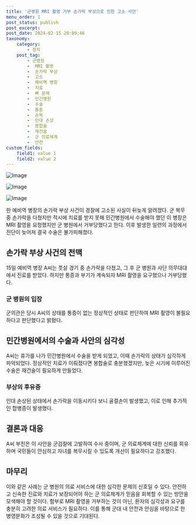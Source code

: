 ```yaml
---
title: '군병원 MRI 촬영 거부 손가락 부상으로 인한 고소 사안'
menu_order: 1
post_status: publish
post_excerpt: 
post_date: 2024-02-15 20:09:46
taxonomy:
    category:
        - 정치
    post_tag:
        - 군병원
        -  MRI 촬영
        -  손가락 부상
        -  고소
        -  예비역 병장
        -  치료
        -  뼈 문제
        -  민간병원
        -  수술
        -  통증
        -  손목
        -  인대 손상
        -  봉합술
        -  재건술
        -  군 의료체계
        -  안전
custom_fields:
    field1: value 1
    field2: value 2
---
```


![Image](https://imgnews.pstatic.net/image/001/2024/02/15/AKR20240214134300504_01_i_P4_20240215050106620.jpg?type=w647)

![Image](https://imgnews.pstatic.net/image/001/2024/02/15/AKR20240214134300504_02_i_P4_20240215050106623.jpg?type=w647)

![Image](https://imgnews.pstatic.net/image/001/2024/02/15/AKR20240214134300504_03_i_P4_20240215050106625.jpg?type=w647)

한 예비역 병장의 손가락 부상 사건이 경찰에 고소된 사실이 뒤늦게 알려졌다. 군 복무 중 손가락을 다쳤지만 적시에 치료를 받지 못해 민간병원에서 수술해야 했던 이 병장은 MRI 촬영을 요청했지만 군 병원에서 거부당했다고 한다. 이후 발생한 일련의 과정에서 진단이 늦어져 결국 수술은 불가피해졌다.
## 손가락 부상 사건의 전맥
15일 예비역 병장 A씨는 풋살 경기 중 손가락을 다쳤고, 그 후 군 병원과 사단 의무대대에서 진료를 받았다. 하지만 통증과 부기가 계속되자 MRI 촬영을 요구했으나 거부당했다.
### 군 병원의 입장
군의관은 당시 A씨의 상태를 통증이 없는 정상적인 상태로 판단하여 MRI 촬영이 불필요하다고 판단했다고 밝혔다.
## 민간병원에서의 수술과 사안의 심각성
A씨는 휴가를 나가 민간병원에서 수술을 받게 되었고, 이때 손가락의 상태가 심각하게 파악되었다. 정상적인 치료가 이뤄졌다면 봉합술로 충분했겠지만, 늦은 시기에 이루어진 수술은 재건술이 필요하게 만들었다.
### 부상의 후유증
인대 손상된 상태에서 손가락을 이동시키다 보니 골결손이 발생했고, 이로 인해 추가적인 합병증이 발생했다.
## 결론과 대응
A씨 부친은 이 사안을 군검찰에 고발하여 수사 중이며, 군 의료체계에 대한 신뢰를 회유하며 국민들이 안심하고 자녀를 복무시킬 수 있도록 개선이 필요하다고 강조했다.
## 마무리
이와 같은 사례는 군 병원의 의료 서비스에 대한 심각한 문제의 신호일 수 있다. 안전하고 신속한 진료와 치료가 보장되어야 하는 군 의료체계가 믿음을 회복할 수 있는 방안을 모색해야 할 것이다. 함부로 MRI 촬영을 거부하는 것이 아닌, 환자의 심각성과 요구를 충분히 고려한 의료 서비스가 필요하다. 이를 통해 군대 내 안전과 안심을 바탕으로 한 병영문화가 조성될 수 있을 것으로 기대된다.
